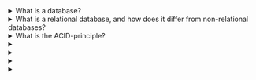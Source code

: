 <details><summary>  
What is a database?
</summary>  
A database is a software that enables you to store, manipulate and retrieve data.
</details>
<details><summary>  
What is a relational database, and how does it differ from non-relational databases?
</summary>  
In a relational database, data elements can refer to other elements by IDs. This allows us to divide data into different tables if parts of them are related somehow.
</details>
<details><summary>  
What is the ACID-principle?
</summary>  
Acid databaes must provide atomicity, consistency, isolation and durability.
</details>
<details><summary>  

</summary>  

</details>
<details><summary>  

</summary>  

</details>
<details><summary>  

</summary>  

</details>
<details><summary>  

</summary>  

</details>
